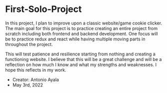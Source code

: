 # First-Solo-Project

In this project, I plan to improve upon a classic website/game cookie clicker. The main goal for this project is to practice creating an entire project from scratch including both frontend and backend development. One focus will be to practice redux and react while having multiple moving parts in throughout the project.

This will test patience and resilience starting from nothing and creating a functioning website. I believe that this will be a great challenge and will be a reflection on how much I know and what my strengths and weaknesses. I hope this reflects in my work.

- Creator: Antonio Ayala
- May 3rd, 2022
